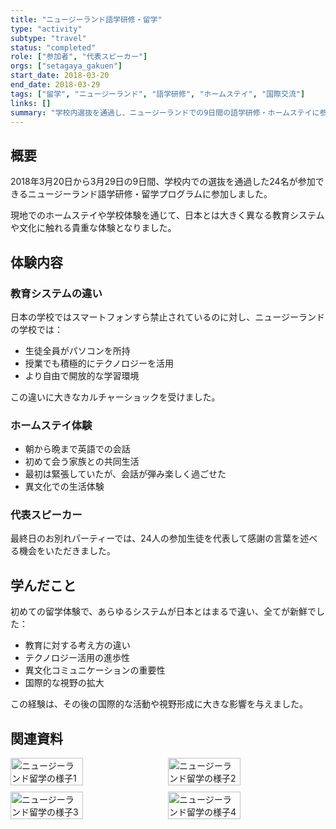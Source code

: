 ```yaml
---
title: "ニュージーランド語学研修・留学"
type: "activity"
subtype: "travel"
status: "completed"
role: ["参加者", "代表スピーカー"]
orgs: ["setagaya_gakuen"]
start_date: 2018-03-20
end_date: 2018-03-29
tags: ["留学", "ニュージーランド", "語学研修", "ホームステイ", "国際交流"]
links: []
summary: "学校内選抜を通過し、ニュージーランドでの9日間の語学研修・ホームステイに参加。異なる教育システムや文化に触れ、最終日には代表として感謝の言葉を述べた。"
---
```


## 概要

2018年3月20日から3月29日の9日間、学校内での選抜を通過した24名が参加できるニュージーランド語学研修・留学プログラムに参加しました。

現地でのホームステイや学校体験を通じて、日本とは大きく異なる教育システムや文化に触れる貴重な体験となりました。

## 体験内容

### 教育システムの違い
日本の学校ではスマートフォンすら禁止されているのに対し、ニュージーランドの学校では：
- 生徒全員がパソコンを所持
- 授業でも積極的にテクノロジーを活用
- より自由で開放的な学習環境

この違いに大きなカルチャーショックを受けました。

### ホームステイ体験
- 朝から晩まで英語での会話
- 初めて会う家族との共同生活
- 最初は緊張していたが、会話が弾み楽しく過ごせた
- 異文化での生活体験

### 代表スピーカー
最終日のお別れパーティーでは、24人の参加生徒を代表して感謝の言葉を述べる機会をいただきました。

## 学んだこと

初めての留学体験で、あらゆるシステムが日本とはまるで違い、全てが新鮮でした：
- 教育に対する考え方の違い
- テクノロジー活用の進歩性
- 異文化コミュニケーションの重要性
- 国際的な視野の拡大

この経験は、その後の国際的な活動や視野形成に大きな影響を与えました。

## 関連資料
<div style="display: flex; flex-wrap: wrap; gap: 10px;">
  <img src="linked_assets/20_Activities/Travels/newzealand_study_abroad_2018/assets/nz_experience1.jpg" alt="ニュージーランド留学の様子1" width="48%">
  <img src="linked_assets/20_Activities/Travels/newzealand_study_abroad_2018/assets/nz_experience2.jpg" alt="ニュージーランド留学の様子2" width="48%">
  <img src="linked_assets/20_Activities/Travels/newzealand_study_abroad_2018/assets/nz_experience3.jpg" alt="ニュージーランド留学の様子3" width="48%">
  <img src="linked_assets/20_Activities/Travels/newzealand_study_abroad_2018/assets/nz_experience4.jpg" alt="ニュージーランド留学の様子4" width="48%">
</div>
